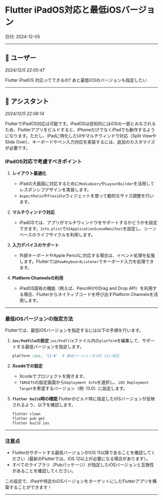 # Flutter iPadOS対応と最低iOSバージョン

日付: 2024-12-05

---

## 👤 ユーザー
*2024/12/5 22:05:47*

Flutter iPadOS 対応ってできるの?
あと最低iOSのバージョンも指定したい

---

## 🤖 アシスタント
*2024/12/5 22:06:14*

FlutterでiPadOS対応は可能です。iPadOSは技術的にはiOSの一部とみなされるため、Flutterアプリをビルドすると、iPhoneだけでなくiPadでも動作するようになります。ただし、iPadに特化したUIやマルチウィンドウ対応（Split ViewやSlide Over）、キーボードやペン入力対応を実装するには、追加のカスタマイズが必要です。

### iPadOS対応で考慮すべきポイント
1. **レイアウト最適化**
   - iPadの大画面に対応するために`MediaQuery`や`LayoutBuilder`を活用してレスポンシブデザインを実装します。
   - `AspectRatio`や`Flexible`ウィジェットを使って動的なサイズ調整を行います。

2. **マルチウィンドウ対応**
   - iPadOSでは、アプリがマルチウィンドウをサポートするかどうかを設定できます。`Info.plist`で`UIApplicationSceneManifest`を設定し、シーンベースのライフサイクルを利用します。

3. **入力デバイスのサポート**
   - 外部キーボードやApple Pencilに対応する場合は、イベント処理を拡張します。Flutterでは`RawKeyboardListener`でキーボード入力を処理できます。

4. **Platform Channelsの利用**
   - iPadOS固有の機能（例えば、PencilKitやDrag and Drop API）を利用する場合、Flutterからネイティブコードを呼び出すPlatform Channelsを活用します。

---

### 最低iOSバージョンの指定方法
Flutterでは、最低iOSバージョンを指定するには以下の手順を行います。

1. **`ios/Podfile`の設定**
   `ios/Podfile`ファイル内の`platform`を編集して、サポートする最低バージョンを指定します。

   ```ruby
   platform :ios, '13.0'  # 最低バージョンをiOS 13に指定
   ```

2. **Xcodeでの設定**
   - Xcodeでプロジェクトを開きます。
   - `TARGETS`の設定画面から`Deployment Info`を選択し、`iOS Deployment Target`を希望するバージョン（例: 13.0）に設定します。

3. **`flutter build`時の確認**
   Flutterのビルド時に指定したiOSバージョンが反映されるよう、以下を確認します。

   ```sh
   flutter clean
   flutter pub get
   flutter build ios
   ```

---

### 注意点
- Flutterのサポートする最低バージョンがiOS 11以降であることを確認してください（最新のFlutterでは、iOS 12以上が必要になる場合があります）。
- すべてのライブラリ（Pubパッケージ）が指定したiOSバージョンと互換性があることを確認してください。

この設定で、iPadや特定のiOSバージョンをターゲットにしたFlutterアプリを構築することができます！

---
